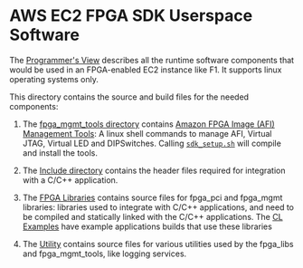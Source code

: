# AWS EC2 FPGA SDK Userspace Software

The [Programmer's View](../../hdk/docs/Programmer_View.md) describes all the runtime software components that would be used in an FPGA-enabled EC2 instance like F1. It supports linux operating systems only.

This directory contains the source and build files for the needed components:

1. The [fpga_mgmt_tools directory](./fpga_mgmt_tools) contains  [Amazon FPGA Image (AFI) Management Tools](./fpga_mgmt_tools/README.md): A linux shell commands to manage AFI, Virtual JTAG, Virtual LED and DIPSwitches. Calling [`sdk_setup.sh`](../sdk_setup.sh) will compile and install the tools. 

2. The [Include directory](./include) contains the header files required for integration with a C/C++ application.

3. The [FPGA Libraries](./fpga_libs) contains source files for fpga_pci and fpga_mgmt libraries: libraries used to integrate with C/C++ applications, and need to be compiled and statically linked with the C/C++ applications. The [CL Examples](../../hdk/cl/examples) have example applications builds that use these libraries

4. The [Utility](./utils) contains source files for various utilities used by the fpga_libs and fpga_mgmt_tools, like logging services.






